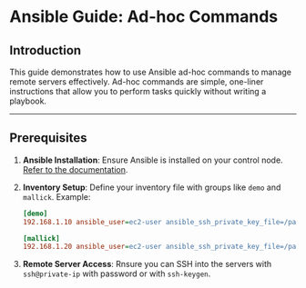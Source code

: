 # Ansible Guide: Ad-hoc Commands

## Introduction
This guide demonstrates how to use Ansible ad-hoc commands to manage remote servers effectively. Ad-hoc commands are simple, one-liner instructions that allow you to perform tasks quickly without writing a playbook.

---

## Prerequisites
1. **Ansible Installation**: Ensure Ansible is installed on your control node. [Refer to the documentation](https://github.com/Mallick17/Ansible/tree/Ansible_install-%26-Configure).
2. **Inventory Setup**: Define your inventory file with groups like `demo` and `mallick`. Example:

   ```ini
   [demo]
   192.168.1.10 ansible_user=ec2-user ansible_ssh_private_key_file=/path/to/key

   [mallick]
   192.168.1.20 ansible_user=ec2-user ansible_ssh_private_key_file=/path/to/key
3. **Remote Server Access**: Rnsure you can SSH into the servers with `ssh@private-ip` with password or with `ssh-keygen`.
